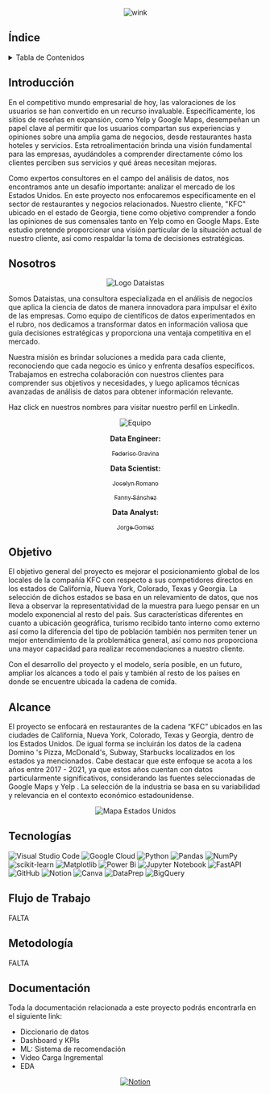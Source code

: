 <div align="center">

![wink](https://github.com/jozzrom/PGH_Googlemaps_Yelp/blob/main/Im%C3%A1genes/HEADER-BLOG-NEGRO-01.jpg)
</div>

## Índice
<!-- TABLE OF CONTENTS -->
<details>
  <summary>Tabla de Contenidos</summary>
  <ol>
    <li><a href="#Introducción">Introducción</a></li>
    <li><a href="#Nosotros">Nosotros</a></li>
    <li><a href="#Objetivo">Objetivo</a></li>
    <li><a href="#Alcance">Alcance</a></li>
    <li><a href="#Tecnologías">Tecnologías utilizadas</a></li>
    <li><a href="#Flujo de Trabajo">Flujo de Trabajo</a></li>
    <li><a href="#Metodología">Metodología</a></li>
    <li><a href="#Documentación">Documentación</a></li>
  </ol>
</details>

## Introducción

En el competitivo mundo empresarial de hoy, las valoraciones de los usuarios se han convertido en un recurso invaluable. Específicamente, los sitios de reseñas en expansión, como Yelp y Google Maps, desempeñan un papel clave al permitir que los usuarios compartan sus experiencias y opiniones sobre una amplia gama de negocios, desde restaurantes hasta hoteles y servicios. Esta retroalimentación brinda una visión fundamental para las empresas, ayudándoles a comprender directamente cómo los clientes perciben sus servicios y qué áreas necesitan mejoras.

Como expertos consultores en el campo del análisis de datos, nos encontramos ante un desafío importante: analizar el mercado de los Estados Unidos.  En este proyecto nos enfocaremos específicamente en el sector de restaurantes y negocios relacionados. Nuestro cliente, "KFC" ubicado en el estado de Georgia, tiene como objetivo comprender a fondo las opiniones de sus comensales tanto en Yelp como en Google Maps. Este estudio pretende proporcionar una visión particular de la situación actual de nuestro cliente, así como respaldar la toma de decisiones estratégicas.

## Nosotros

<div align="center">

![Logo Dataistas](https://github.com/jozzrom/PGH_Googlemaps_Yelp/blob/main/Im%C3%A1genes/dataistas.jpg)
</div>

Somos Dataistas, una consultora especializada en el análisis de negocios que aplica la ciencia de datos de manera innovadora para impulsar el éxito de las empresas. Como equipo de científicos de datos experimentados en el rubro, nos dedicamos a transformar datos en información valiosa que guía decisiones estratégicas y proporciona una ventaja competitiva en el mercado.

Nuestra misión es brindar soluciones a medida para cada cliente, reconociendo que cada negocio es único y enfrenta desafíos específicos. Trabajamos en estrecha colaboración con nuestros clientes para comprender sus objetivos y necesidades, y luego aplicamos técnicas avanzadas de análisis de datos para obtener información relevante.


Haz click en nuestros nombres para visitar nuestro perfil en LinkedIn.
<div align="center">

![Equipo](https://github.com/jozzrom/PGH_Googlemaps_Yelp/blob/main/Im%C3%A1genes/WhatsApp%20Image%202023-10-13%20at%202.56.04%20PM.jpeg)
</div>

<div align="center">
  
**Data Engineer:**
</div>

<div align="center">

[<sub>Federico Gravina</sub>](https://www.linkedin.com/in/federico-gravina-23a289b2/)
</div>

<div align="center">

**Data Scientist:**
</div>


<div align="center">

[<sub>Jocelyn Romano</sub>](https://www.linkedin.com/in/jocelynromano-biomedica/)
</div>

<div align="center">

[<sub>Fanny Sánchez</sub>](https://www.linkedin.com/in/fanny-eugenia-fitz-707a61173/)
</div>


<div align="center">

**Data Analyst:** 

</div>

<div align="center">

[<sub>Jorge Gomez</sub>](https://www.linkedin.com/in/jorge-gomez-hernandez/)

</div>

## Objetivo

El objetivo general del proyecto es mejorar el posicionamiento global de los locales de la compañía KFC con respecto a sus competidores directos en los estados de California, Nueva York, Colorado, Texas y Georgia. La selección de dichos estados se basa en un relevamiento de datos, que nos lleva a observar la representatividad de la muestra para luego pensar en un modelo exponencial al resto del país. Sus características diferentes en cuanto a ubicación geográfica, turismo recibido tanto interno como externo así como la diferencia del tipo de población también nos permiten tener un mejor entendimiento de la problemática general, así como nos proporciona una mayor capacidad para realizar recomendaciones a nuestro cliente. 

Con el desarrollo del proyecto y el modelo, sería posible, en un futuro, ampliar los alcances a todo el país y también al resto de los países en donde se encuentre ubicada la cadena de comida.

## Alcance

El proyecto se enfocará en restaurantes de la cadena “KFC” ubicados en las ciudades de California, Nueva York, Colorado, Texas y Georgia, dentro de los Estados Unidos. De igual forma se incluirán los datos de la cadena Domino 's Pizza, McDonald's, Subway, Starbucks localizados en los estados ya mencionados.
Cabe destacar que este enfoque se acota a los años entre 2017 - 2021, ya que estos años cuentan con datos particularmente significativos, considerando las fuentes seleccionadas de Google Maps y Yelp . La selección de la industria se basa en su variabilidad y relevancia en el contexto económico estadounidense.

<div align="center">

![Mapa Estados Unidos](https://github.com/jozzrom/PGH_Googlemaps_Yelp/blob/main/Im%C3%A1genes/WhatsApp-Video-2023-10-13-at-7.51.11-PM.gif)
</div>

## Tecnologías
![Visual Studio Code](https://img.shields.io/badge/Visual%20Studio%20Code-0078d7.svg?style=for-the-badge&logo=visual-studio-code&logoColor=white)
![Google Cloud](https://img.shields.io/badge/GoogleCloud-%234285F4.svg?style=for-the-badge&logo=google-cloud&logoColor=white)
![Python](https://img.shields.io/badge/python-3670A0?style=for-the-badge&logo=python&logoColor=ffdd54)
![Pandas](https://img.shields.io/badge/pandas-%23150458.svg?style=for-the-badge&logo=pandas&logoColor=white)
![NumPy](https://img.shields.io/badge/numpy-%23013243.svg?style=for-the-badge&logo=numpy&logoColor=white)
![scikit-learn](https://img.shields.io/badge/scikit--learn-%23F7931E.svg?style=for-the-badge&logo=scikit-learn&logoColor=white)
![Matplotlib](https://img.shields.io/badge/Matplotlib-%23ffffff.svg?style=for-the-badge&logo=Matplotlib&logoColor=black)
![Power Bi](https://img.shields.io/badge/power_bi-F2C811?style=for-the-badge&logo=powerbi&logoColor=black)
![Jupyter Notebook](https://img.shields.io/badge/jupyter-%23FA0F00.svg?style=for-the-badge&logo=jupyter&logoColor=white)
![FastAPI](https://img.shields.io/badge/FastAPI-005571?style=for-the-badge&logo=fastapi)
![GitHub](https://img.shields.io/badge/github-%23121011.svg?style=for-the-badge&logo=github&logoColor=white)
![Notion](https://img.shields.io/badge/Notion-000000?style=for-the-badge&logo=notion&logoColor=white)
![Canva](https://img.shields.io/badge/Canva-%2300C4CC.svg?style=for-the-badge&logo=Canva&logoColor=white)
![DataPrep](https://img.shields.io/badge/DataPrep-FF5733?style=for-the-badge&logo=data-prep&logoColor=white)
![BigQuery](https://img.shields.io/badge/BigQuery-4285F4?style=for-the-badge&logo=google-cloud&logoColor=white)


## Flujo de Trabajo

FALTA



## Metodología

FALTA


## Documentación 

Toda la documentación relacionada a este proyecto podrás encontrarla en el siguiente link:

- Diccionario de datos
- Dashboard y KPIs
- ML: Sistema de recomendación
- Video Carga Ingremental
- EDA


<div align="center">
  
[![Notion](https://img.shields.io/badge/Notion-000000?style=for-the-badge&logo=notion&logoColor=white)](https://debonair-gate-653.notion.site/Proyecto-Grupal-Henry-9f200b12cdfe456493410fb400b48010)
  

</div>